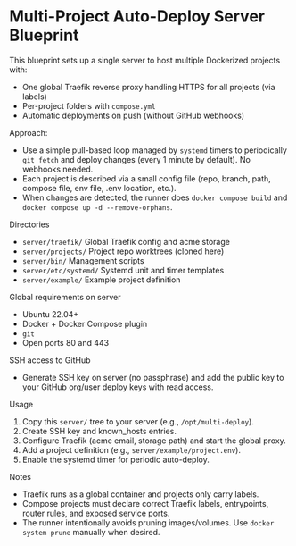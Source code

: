 # Multi-Project Auto-Deploy Server Blueprint

This blueprint sets up a single server to host multiple Dockerized projects with:
- One global Traefik reverse proxy handling HTTPS for all projects (via labels)
- Per-project folders with `compose.yml`
- Automatic deployments on push (without GitHub webhooks)

Approach:
- Use a simple pull-based loop managed by `systemd` timers to periodically `git fetch` and deploy changes (every 1 minute by default). No webhooks needed.
- Each project is described via a small config file (repo, branch, path, compose file, env file, .env location, etc.).
- When changes are detected, the runner does `docker compose build` and `docker compose up -d --remove-orphans`.

Directories
- `server/traefik/`          Global Traefik config and acme storage
- `server/projects/`         Project repo worktrees (cloned here)
- `server/bin/`              Management scripts
- `server/etc/systemd/`      Systemd unit and timer templates
- `server/example/`          Example project definition

Global requirements on server
- Ubuntu 22.04+
- Docker + Docker Compose plugin
- `git`
- Open ports 80 and 443

SSH access to GitHub
- Generate SSH key on server (no passphrase) and add the public key to your GitHub org/user deploy keys with read access.

Usage
1. Copy this `server/` tree to your server (e.g., `/opt/multi-deploy`).
2. Create SSH key and known_hosts entries.
3. Configure Traefik (acme email, storage path) and start the global proxy.
4. Add a project definition (e.g., `server/example/project.env`).
5. Enable the systemd timer for periodic auto-deploy.

Notes
- Traefik runs as a global container and projects only carry labels.
- Compose projects must declare correct Traefik labels, entrypoints, router rules, and exposed service ports.
- The runner intentionally avoids pruning images/volumes. Use `docker system prune` manually when desired.
